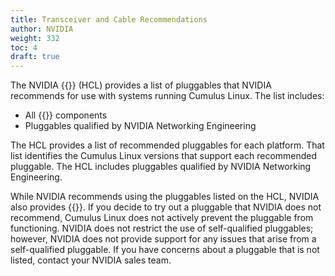 ```yaml
---
title: Transceiver and Cable Recommendations
author: NVIDIA
weight: 332
toc: 4
draft: true
---
```


The NVIDIA {{<exlink url="https://www.nvidia.com/en-us/networking/ethernet-switching/hardware-compatibility-list/" text="Cumulus Linux Hardware Compatibility List">}} (HCL) provides a list of pluggables that NVIDIA recommends for use with systems running Cumulus Linux. The list includes:

- All {{<exlink url="https://www.nvidia.com/en-us/networking/ethernet-switching/spectrum-sn4000/" text="Cumulus Express">}} components
- Pluggables qualified by NVIDIA Networking Engineering

The HCL provides a list of recommended pluggables for each platform. That list identifies the Cumulus Linux versions that support each recommended pluggable. The HCL includes pluggables qualified by NVIDIA Networking Engineering.

While NVIDIA recommends using the pluggables listed on the HCL, NVIDIA also provides {{<link url="Transceiver-and-Cable-Self-qualification-with-Cumulus-Linux" text="this procedure for qualifying a non-recommended pluggable yourself">}}. If you decide to try out a pluggable that NVIDIA does not recommend, Cumulus Linux does not actively prevent the pluggable from functioning. NVIDIA does not restrict the use of self-qualified pluggables; however, NVIDIA does not provide support for any issues that arise from a self-qualified pluggable. If you have concerns about a pluggable that is not listed, contact your NVIDIA sales team.
